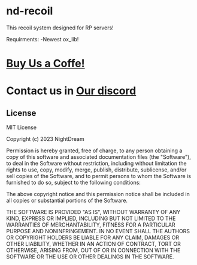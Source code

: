 # nd-recoil
This recoil system designed for RP servers!


Requirments:
-Newest ox_lib!

# [Buy Us a Coffe!](https://nightdream.tebex.io/package/5774667)
# Contact us in [Our discord](https://discord.gg/P9UZuXNrGX)

## License
MIT License

Copyright (c) 2023 NightDream

Permission is hereby granted, free of charge, to any person obtaining a copy of this software and associated documentation files (the "Software"), to deal in the Software without restriction, including without limitation the rights to use, copy, modify, merge, publish, distribute, sublicense, and/or sell copies of the Software, and to permit persons to whom the Software is furnished to do so, subject to the following conditions:

The above copyright notice and this permission notice shall be included in all copies or substantial portions of the Software.

THE SOFTWARE IS PROVIDED "AS IS", WITHOUT WARRANTY OF ANY KIND, EXPRESS OR IMPLIED, INCLUDING BUT NOT LIMITED TO THE WARRANTIES OF MERCHANTABILITY, FITNESS FOR A PARTICULAR PURPOSE AND NONINFRINGEMENT. IN NO EVENT SHALL THE AUTHORS OR COPYRIGHT HOLDERS BE LIABLE FOR ANY CLAIM, DAMAGES OR OTHER LIABILITY, WHETHER IN AN ACTION OF CONTRACT, TORT OR OTHERWISE, ARISING FROM, OUT OF OR IN CONNECTION WITH THE SOFTWARE OR THE USE OR OTHER DEALINGS IN THE SOFTWARE.
